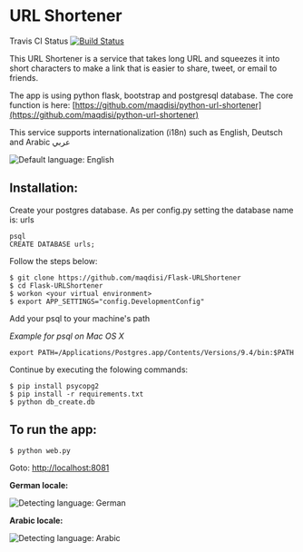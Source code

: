 # URL Shortener
Travis CI Status [![Build Status](https://travis-ci.org/maqdisi/Flask-URLShortener.svg?branch=master)](https://travis-ci.org/maqdisi/Flask-URLShortener.svg)

This URL Shortener is a service that takes long URL and squeezes it into short characters to make a link that is easier to share, tweet, or email to friends.

The app is using python flask, bootstrap and postgresql database. The core function is here: [https://github.com/maqdisi/python-url-shortener](https://github.com/maqdisi/python-url-shortener)

This service supports internationalization (i18n) such as English, Deutsch and Arabic عربي

![Default language: English](https://raw.githubusercontent.com/maqdisi/Flask-URLShortener/master/screenshots/screenshot-en.png)


Installation:
-------------
Create your postgres database.
As per config.py setting the database name is: urls

	psql
	CREATE DATABASE urls;

Follow the steps below:

	$ git clone https://github.com/maqdisi/Flask-URLShortener
	$ cd Flask-URLShortener
	$ workon <your virtual environment>
	$ export APP_SETTINGS="config.DevelopmentConfig"

Add your psql to your machine's path

*Example for psql on Mac OS X*

	export PATH=/Applications/Postgres.app/Contents/Versions/9.4/bin:$PATH
	
Continue by executing the folowing commands:

	$ pip install psycopg2
	$ pip install -r requirements.txt
	$ python db_create.db


To run the app:
---------------
	$ python web.py

Goto: [http://localhost:8081](http://localhost:8081)



**German locale:**

![Detecting language: German](https://raw.githubusercontent.com/maqdisi/Flask-URLShortener/master/screenshots/screenshot-de.png)

**Arabic locale:**

![Detecting language: Arabic](https://raw.githubusercontent.com/maqdisi/Flask-URLShortener/master/screenshots/screenshot-ar.png)


